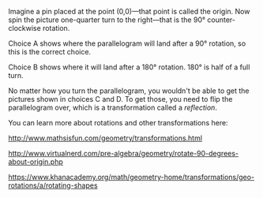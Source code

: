 Imagine a pin placed at the point (0,0)—that point is
called the origin. Now spin the picture one-quarter turn to the
right—that is the 90° counter-clockwise rotation.

Choice A shows where the parallelogram will land after a 90° rotation,
so this is the correct choice.

Choice B shows where it will land after a 180° rotation. 180° is half of
a full turn.

No matter how you turn the parallelogram, you wouldn't be able to get
the pictures shown in choices C and D. To get those, you need to flip
the parallelogram over, which is a transformation called a *reflection*.

You can learn more about rotations and other transformations here:

<http://www.mathsisfun.com/geometry/transformations.html>

<http://www.virtualnerd.com/pre-algebra/geometry/rotate-90-degrees-about-origin.php>

<https://www.khanacademy.org/math/geometry-home/transformations/geo-rotations/a/rotating-shapes>
